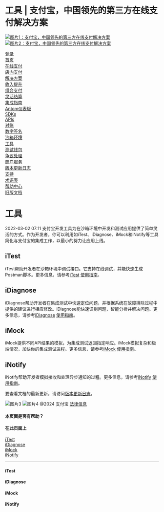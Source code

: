 工具 | 支付宝，中国领先的第三方在线支付解决方案
===============================================

[![ 图片1：支付宝，中国领先的第三方在线支付解决方案](https://ac.alipay.com/storage/2024/3/26/d66c43c0-440d-4c97-9976-f2028a2c8c5e.svg) ![ 图片2：支付宝，中国领先的第三方在线支付解决方案](https://ac.alipay.com/storage/2024/3/26/a48bd336-aea0-4f16-bf83-616eacbb4434.svg)](/docs/)

[登录](https://global.alipay.com/ilogin/account_login.htm?goto=https%3A%2F%2Fglobal.alipay.com%2Fdocs%2Ftools)  
[首页](/docs/)  
[在线支付](/docs/onlinepayment)  
[店内支付](/docs/instorepayment)  
[解决方案](/docs/solutions)  
[收入提升](/docs/ac/revenuebooster_en/overview)  
[组合支付](/docs/ac/combinedpay_en/overview)  
[灵活结算](/docs/ac/flexiblesettlement_en/overview)  
[集成指南](/docs/integration_guide_en)  
[Antom仪表板](/docs/dashboard_en)  
[SDKs](/docs/sdks)  
[APIs](https://global.alipay.com/docs/ac/ams/api)  
[对账](https://global.alipay.com/docs/ac/reconcile)  
[数字签名](https://global.alipay.com/docs/ac/ams/digital_signature)  
[沙箱环境](https://global.alipay.com/docs/ac/ref/sandbox)  
[工具](https://global.alipay.com/docs/ac/ref/key_config_en)  
[测试钱包](https://global.alipay.com/docs/ac/ref/testwallet)  
[争议处理](https://global.alipay.com/docs/ac/dispute)  
[商户服务](https://global.alipay.com/docs/ac/merchant_service)  
[版本更新日志](/docs/releasenotes)  
[支持](/docs/support)  
[术语表](/docs/glossary)  
[帮助中心](https://cshall.alipay.com/enterprise/global/klgList?sceneCode=un_login&routerId=d9aa1f608c4145d6b3c8030c17cf6f9a000&categoryId=50479)  
[旧版文档](https://global.alipay.com/docs/ac/legacy/legacydoc)  

工具
====

2022-03-02 07:11
支付宝开发工具为在沙箱环境中开发和测试应用提供了简单灵活的方式。作为开发者，你可以利用如iTest、iDiagnose、iMock和iNotify等工具简化与支付宝的集成工作，以最小的努力让应用上线。

**iTest**
----------
iTest帮助开发者在沙箱环境中调试接口。它支持在线调试，并能快速生成Postman脚本。更多信息，请参考[iTest](https://global.alipay.com/docs/ac/ref/iTest) [使用指南](https://global.alipay.com/docs/ac/ref/iTest)。

**iDiagnose**
--------------
iDiagnose帮助开发者在集成测试中快速定位问题，并根据系统在故障排除过程中提供的建议进行相应修改。iDiagnose能快速识别问题，智能分析并解决问题。更多信息，请参考[iDiagnose](https://global.alipay.com/docs/ac/ref/iDiagnose) [使用指南](https://global.alipay.com/docs/ac/ref/iDiagnose)。

**iMock**
----------
iMock提供不同API结果的模拟，为集成测试返回指定响应。iMock模拟复杂和极端情况，加快你的集成测试进程。更多信息，请参考[iMock](https://global.alipay.com/docs/ac/ref/iMock) [使用指南](https://global.alipay.com/docs/ac/ref/iMock)。

**iNotify**
------------
iNotify帮助开发者模拟接收和处理异步通知的过程。更多信息，请参考[iNotify](https://global.alipay.com/docs/ac/ref/iNotify) [使用指南](https://global.alipay.com/docs/ac/ref/iNotify)。

要查看文档的最新更新，请访问[版本更新日志](https://global.alipay.com/docs/releasenotes)。

![图片3](https://ac.alipay.com/storage/2021/5/20/19b2c126-9442-4f16-8f20-e539b1db482a.png) ![图片4](https://ac.alipay.com/storage/2021/5/20/e9f3f154-dbf0-455f-89f0-b3d4e0c14481.png)
@2024 支付宝 [法律信息](https://global.alipay.com/docs/ac/platform/membership)  
#### 本页面是否有帮助？  
#### 在此页面上  
[iTest](#4KgrS "iTest")  
[iDiagnose](#onn8Q "iDiagnose")  
[iMock](#bkxGC "iMock")  
[iNotify](#4h1Fj "iNotify")  

---

#### iTest  
#### iDiagnose  
#### iMock  
#### iNotify